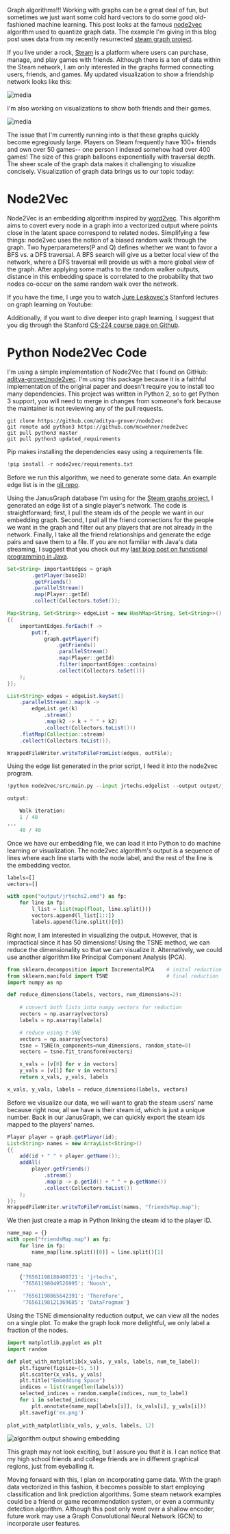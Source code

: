 Graph algorithms!!!
Working with graphs can be a great deal of fun, but sometimes we just want some cold hard vectors to do some good old-fashioned machine learning.
This post looks at the famous [node2vec](https://cs.stanford.edu/~jure/pubs/node2vec-kdd16.pdf) algorithm used to quantize graph data.
The example I'm giving in this blog post uses data from my recently resurrected [steam graph project](https://jrtechs.net/projects/steam-friends-graph). 

If you live under a rock, [Steam](https://store.steampowered.com/) is a platform where users can purchase, manage, and play games with friends.
Although there is a ton of data within the Steam network, I am only interested in the graphs formed connecting users, friends, and games.
My updated visualization to show a friendship network looks like this:

![media](media/steamNode2vec/friends.png)

I'm also working on visualizations to show both friends and their games.

![media](media/steamNode2vec/games.png)

The issue that I'm currently running into is that these graphs quickly become egregiously large. Players on Steam frequently have 100+ friends and own over 50 games-- one person I indexed somehow had over 400 games!
The size of this graph balloons exponentially with traversal depth.
The sheer scale of the graph data makes it challenging to visualize concisely.
Visualization of graph data brings us to our topic today:


# Node2Vec

Node2Vec is an embedding algorithm inspired by [word2vec](https://jrtechs.net/data-science/word-embeddings).
This algorithm aims to covert every node in a graph into a vectorized output where points close in the latent space correspond to related nodes.
Simplifying a few things: node2vec uses the notion of a biased random walk through the graph.
Two hyperparameters(P and Q) defines whether we want to favor a BFS vs. a DFS traversal. A BFS search will give us a better local view of the network, where a DFS traversal will provide us with a more global view of the graph. After applying some maths to the random walker outputs, distance in this embedding space is correlated to the probability that two nodes co-occur on the same random walk over the network. 

If you have the time, I urge you to watch [Jure Leskovec's](https://scholar.google.com/citations?user=Q_kKkIUAAAAJ&hl=en) Stanford lectures on graph learning on Youtube:

<youtube src="YrhBZUtgG4E" />

Additionally, if you want to dive deeper into graph learning, I suggest that you dig through the Stanford [CS-224 course page on Github](https://github.com/jrtechs/cs224w-notes).

# Python Node2Vec Code

I'm using a simple implementation of Node2Vec that I found on GitHub: [aditya-grover/node2vec](https://github.com/aditya-grover/node2vec).
I'm using this package because it is a faithful implementation of the original paper and doesn't require you to install too many dependencies. This project was written in Python 2, so to get Python 3 support, you will need to merge in changes from someone's fork because the maintainer is not reviewing any of the pull requests.

```
git clone https://github.com/aditya-grover/node2vec
git remote add python3 https://github.com/mcwehner/node2vec
git pull python3 master
git pull python3 updated_requirements
```

Pip makes installing the dependencies easy using a requirements file.


```Python
!pip install -r node2vec/requirements.txt
```

Before we run this algorithm, we need to generate some data.
An example edge list is in the [git repo](https://github.com/aditya-grover/node2vec/blob/master/graph/karate.edgelist). 

Using the JanusGraph database I'm using for the [Steam graphs project](https://github.com/jrtechs/SteamFriendsGraph), I generated an edge list of a single player's network.
The code is straightforward; first, I pull the steam ids of the people we want in our embedding graph.
Second, I pull all the friend connections for the people we want in the graph and filter out any players that are not already in the network.
Finally, I take all the friend relationships and generate the edge pairs and save them to a file. If you are not familiar with Java's data streaming, I suggest that you check out my [last blog post on functional programming in Java](https://jrtechs.net/java/fun-with-functional-java).

```java
Set<String> importantEdges = graph
        .getPlayer(baseID)
        .getFriends()
        .parallelStream()
        .map(Player::getId)
        .collect(Collectors.toSet());

Map<String, Set<String>> edgeList = new HashMap<String, Set<String>>()
{{
    importantEdges.forEach(f ->
        put(f,
            graph.getPlayer(f)
                .getFriends()
                .parallelStream()
                .map(Player::getId)
                .filter(importantEdges::contains)
                .collect(Collectors.toSet()))
    );
}};

List<String> edges = edgeList.keySet()
    .parallelStream().map(k ->
        edgeList.get(k)
            .stream()
            .map(k2 -> k + " " + k2)
            .collect(Collectors.toList()))
    .flatMap(Collection::stream)
    .collect(Collectors.toList());

WrappedFileWriter.writeToFileFromList(edges, outFile);
```

Using the edge list generated in the prior script, I feed it into the node2vec program.


```python
!python node2vec/src/main.py --input jrtechs.edgelist --output output/jrtechs2.emd --num-walks=40 --dimensions=50

output:

    Walk iteration:
    1 / 40
...
    40 / 40
```

Once we have our embedding file, we can load it into Python to do machine learning or visualization.
The node2vec algorithm's output is a sequence of lines where each line starts with the node label, and the rest of the line is the embedding vector.

```python
labels=[]
vectors=[]

with open("output/jrtechs2.emd") as fp:
    for line in fp:
        l_list = list(map(float, line.split()))
        vectors.append(l_list[1::])
        labels.append(line.split()[0])        
```

Right now, I am interested in visualizing the output. However, that is impractical since it has 50 dimensions! Using the TSNE method, we can reduce the dimensionality so that we can visualize it. Alternatively, we could use another algorithm like Principal Component Analysis (PCA).

```Python
from sklearn.decomposition import IncrementalPCA    # inital reduction
from sklearn.manifold import TSNE                   # final reduction
import numpy as np                      

def reduce_dimensions(labels, vectors, num_dimensions=2):
    
    # convert both lists into numpy vectors for reduction
    vectors = np.asarray(vectors)
    labels = np.asarray(labels)

    # reduce using t-SNE
    vectors = np.asarray(vectors)
    tsne = TSNE(n_components=num_dimensions, random_state=0)
    vectors = tsne.fit_transform(vectors)

    x_vals = [v[0] for v in vectors]
    y_vals = [v[1] for v in vectors]
    return x_vals, y_vals, labels

x_vals, y_vals, labels = reduce_dimensions(labels, vectors)
```

Before we visualize our data, we will want to grab the steam users' name because right now, all we have is their steam id, which is just a unique number.
Back in our JanusGraph, we can quickly export the steam ids mapped to the players' names.

```java
Player player = graph.getPlayer(id);
List<String> names = new ArrayList<String>()
{{
    add(id + " " + player.getName());
    addAll(
        player.getFriends()
            .stream()
            .map(p -> p.getId() + " " + p.getName())
            .collect(Collectors.toList())
    );
}};
WrappedFileWriter.writeToFileFromList(names, "friendsMap.map");
```

We then just create a map in Python linking the steam id to the player ID.

```python
name_map = {}
with open("friendsMap.map") as fp:
    for line in fp:
        name_map[line.split()[0]] = line.split()[1]
```

```Python
name_map

    {'76561198188400721': 'jrtechs',
     '76561198049526995': 'Noosh',
...
     '76561198065642391': 'Therefore',
     '76561198121369685': 'DataFrogman'}
```

Using the TSNE dimensionality reduction output, we can view all the nodes on a single plot. To make the graph look more delightful, we only label a fraction of the nodes.

```Python
import matplotlib.pyplot as plt
import random

def plot_with_matplotlib(x_vals, y_vals, labels, num_to_label):
    plt.figure(figsize=(5, 5))
    plt.scatter(x_vals, y_vals)
    plt.title("Embedding Space")
    indices = list(range(len(labels)))
    selected_indices = random.sample(indices, num_to_label)
    for i in selected_indices:
        plt.annotate(name_map[labels[i]], (x_vals[i], y_vals[i]))
    plt.savefig('ex.png')
        
plot_with_matplotlib(x_vals, y_vals, labels, 12)
```

![algorithm output showing embedding](media/steamNode2vec/output_9_0.png)

This graph may not look exciting, but I assure you that it is.
I can notice that my high school friends and college friends are in different graphical regions, just from eyeballing it.

Moving forward with this, I plan on incorporating game data.
With the graph data vectorized in this fashion, it becomes possible to start employing classification and link prediction algorithms.
Some steam network examples could be a friend or game recommendation system, or even a community detection algorithm.
Although this post only went over a shallow encoder, future work may use a Graph Convolutional Neural Network (GCN) to incorporate user features.  
